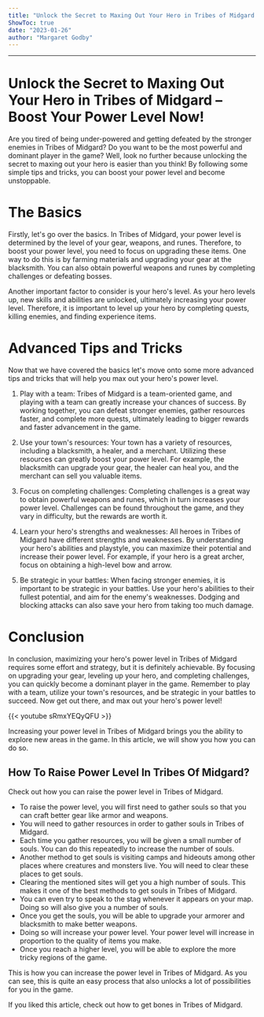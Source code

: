 ```yaml
---
title: "Unlock the Secret to Maxing Out Your Hero in Tribes of Midgard – Boost Your Power Level Now!"
ShowToc: true 
date: "2023-01-26"
author: "Margaret Godby"
---
```

*****
# Unlock the Secret to Maxing Out Your Hero in Tribes of Midgard – Boost Your Power Level Now!

Are you tired of being under-powered and getting defeated by the stronger enemies in Tribes of Midgard? Do you want to be the most powerful and dominant player in the game? Well, look no further because unlocking the secret to maxing out your hero is easier than you think! By following some simple tips and tricks, you can boost your power level and become unstoppable. 

# The Basics

Firstly, let's go over the basics. In Tribes of Midgard, your power level is determined by the level of your gear, weapons, and runes. Therefore, to boost your power level, you need to focus on upgrading these items. One way to do this is by farming materials and upgrading your gear at the blacksmith. You can also obtain powerful weapons and runes by completing challenges or defeating bosses. 

Another important factor to consider is your hero's level. As your hero levels up, new skills and abilities are unlocked, ultimately increasing your power level. Therefore, it is important to level up your hero by completing quests, killing enemies, and finding experience items. 

# Advanced Tips and Tricks 

Now that we have covered the basics let's move onto some more advanced tips and tricks that will help you max out your hero's power level. 

1. Play with a team: Tribes of Midgard is a team-oriented game, and playing with a team can greatly increase your chances of success. By working together, you can defeat stronger enemies, gather resources faster, and complete more quests, ultimately leading to bigger rewards and faster advancement in the game. 

2. Use your town's resources: Your town has a variety of resources, including a blacksmith, a healer, and a merchant. Utilizing these resources can greatly boost your power level. For example, the blacksmith can upgrade your gear, the healer can heal you, and the merchant can sell you valuable items. 

3. Focus on completing challenges: Completing challenges is a great way to obtain powerful weapons and runes, which in turn increases your power level. Challenges can be found throughout the game, and they vary in difficulty, but the rewards are worth it. 

4. Learn your hero's strengths and weaknesses: All heroes in Tribes of Midgard have different strengths and weaknesses. By understanding your hero's abilities and playstyle, you can maximize their potential and increase their power level. For example, if your hero is a great archer, focus on obtaining a high-level bow and arrow. 

5. Be strategic in your battles: When facing stronger enemies, it is important to be strategic in your battles. Use your hero's abilities to their fullest potential, and aim for the enemy's weaknesses. Dodging and blocking attacks can also save your hero from taking too much damage. 

# Conclusion

In conclusion, maximizing your hero's power level in Tribes of Midgard requires some effort and strategy, but it is definitely achievable. By focusing on upgrading your gear, leveling up your hero, and completing challenges, you can quickly become a dominant player in the game. Remember to play with a team, utilize your town's resources, and be strategic in your battles to succeed. Now get out there, and max out your hero's power level!

{{< youtube sRmxYEQyQFU >}} 



Increasing your power level in Tribes of Midgard brings you the ability to explore new areas in the game. In this article, we will show you how you can do so.
 
## How To Raise Power Level In Tribes Of Midgard?
 

 
Check out how you can raise the power level in Tribes of Midgard.
 
- To raise the power level, you will first need to gather souls so that you can craft better gear like armor and weapons.
 - You will need to gather resources in order to gather souls in Tribes of Midgard.
 - Each time you gather resources, you will be given a small number of souls. You can do this repeatedly to increase the number of souls.
 - Another method to get souls is visiting camps and hideouts among other places where creatures and monsters live. You will need to clear these places to get souls.
 - Clearing the mentioned sites will get you a high number of souls. This makes it one of the best methods to get souls in Tribes of Midgard.
 - You can even try to speak to the stag whenever it appears on your map. Doing so will also give you a number of souls.
 - Once you get the souls, you will be able to upgrade your armorer and blacksmith to make better weapons.
 - Doing so will increase your power level. Your power level will increase in proportion to the quality of items you make.
 - Once you reach a higher level, you will be able to explore the more tricky regions of the game.

 
This is how you can increase the power level in Tribes of Midgard. As you can see, this is quite an easy process that also unlocks a lot of possibilities for you in the game.
 
If you liked this article, check out how to get bones in Tribes of Midgard.




